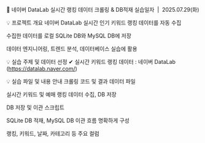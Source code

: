 💌 네이버 DataLab 실시간 랭킹 데이터 크롤링 & DB적재
실습일자  |  2025.07.29(화)

💡 프로젝트 개요
네이버 DataLab 실시간 인기 키워드 랭킹 데이터를 자동 수집

수집한 데이터를 로컬 SQLite DB와 MySQL DB에 저장

데이터 엔지니어링, 트렌드 분석, 데이터베이스 실습에 활용

💡 실습 주제 및 데이터 선정
✔ 실시간 키워드 랭킹 데이터 : 네이버 DataLab (https://datalab.naver.com/)

💡 실습 파일 및 내용 안내
크롤링 코드 및 결과 데이터 파일

실시간 키워드 및 예매 랭킹 데이터 수집, DB 저장

DB 저장 및 이관 스크립트

SQLite DB 적재, MySQL DB 이관 흐름 명확하게 구성

랭킹, 키워드, 날짜, 카테고리 등 주요 컬럼


